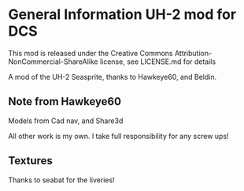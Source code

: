 # General Information UH-2 mod for DCS

This mod is released under the Creative Commons Attribution-NonCommercial-ShareAlike license, see LICENSE.md for details

A mod of the UH-2 Seasprite, thanks to Hawkeye60, and Beldin.

## Note from Hawkeye60
Models from Cad nav, and Share3d

All other work is my own.
I take full responsibility for any screw ups!

## Textures

Thanks to seabat for the liveries!

